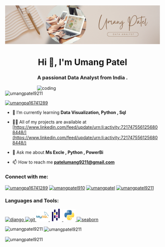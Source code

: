 ![logo](https://github.com/UmangPatel9211/UmangPatel9211/blob/main/Umang%20Patel.png)
<h1 align="center">Hi 👋, I'm Umang Patel</h1>
<h3 align="center">A passionat Data Analyst from India .</h3>
<img align="right"alt="coding"width="400"src="https://camo.githubusercontent.com/19db51af5f90f1b152bc0b9078f5fe97053955be5074f03f17019c70345bdcdb/68747470733a2f2f6d69726f2e6d656469756d2e636f6d2f6d61782f313336302f302a37513379765349765f7430696f4a2d5a2e676966">

<p align="left"> <img src="https://komarev.com/ghpvc/?username=umangpatel9211&label=Profile%20views&color=0e75b6&style=flat" alt="umangpatel9211" /> </p>

<p align="left"> <a href="https://twitter.com/umangpa16741289" target="blank"><img src="https://img.shields.io/twitter/follow/umangpa16741289?logo=twitter&style=for-the-badge" alt="umangpa16741289" /></a> </p>

- 🌱 I’m currently learning **Data Visualization, Python , Sql**

- 👨‍💻 All of my projects are available at [https://www.linkedin.com/feed/update/urn:li:activity:7217475561256808448/](https://www.linkedin.com/feed/update/urn:li:activity:7217475561256808448/)

- 💬 Ask me about **Ms Excle , Python , PowerBi**

- 📫 How to reach me **patelumang9211@gmail.com**

<h3 align="left">Connect with me:</h3>
<p align="left">
<a href="https://twitter.com/umangpa16741289" target="blank"><img align="center" src="https://raw.githubusercontent.com/rahuldkjain/github-profile-readme-generator/master/src/images/icons/Social/twitter.svg" alt="umangpa16741289" height="30" width="40" /></a>
<a href="https://linkedin.com/in/umangpatel910" target="blank"><img align="center" src="https://raw.githubusercontent.com/rahuldkjain/github-profile-readme-generator/master/src/images/icons/Social/linked-in-alt.svg" alt="umangpatel910" height="30" width="40" /></a>
<a href="https://fb.com/umangpatel" target="blank"><img align="center" src="https://raw.githubusercontent.com/rahuldkjain/github-profile-readme-generator/master/src/images/icons/Social/facebook.svg" alt="umangpatel" height="30" width="40" /></a>
<a href="https://instagram.com/umangpatel9211" target="blank"><img align="center" src="https://raw.githubusercontent.com/rahuldkjain/github-profile-readme-generator/master/src/images/icons/Social/instagram.svg" alt="umangpatel9211" height="30" width="40" /></a>
</p>

<h3 align="left">Languages and Tools:</h3>
<p align="left"> <a href="https://www.djangoproject.com/" target="_blank" rel="noreferrer"> <img src="https://cdn.worldvectorlogo.com/logos/django.svg" alt="django" width="40" height="40"/> </a> <a href="https://git-scm.com/" target="_blank" rel="noreferrer"> <img src="https://www.vectorlogo.zone/logos/git-scm/git-scm-icon.svg" alt="git" width="40" height="40"/> </a> <a href="https://www.mysql.com/" target="_blank" rel="noreferrer"> <img src="https://raw.githubusercontent.com/devicons/devicon/master/icons/mysql/mysql-original-wordmark.svg" alt="mysql" width="40" height="40"/> </a> <a href="https://pandas.pydata.org/" target="_blank" rel="noreferrer"> <img src="https://raw.githubusercontent.com/devicons/devicon/2ae2a900d2f041da66e950e4d48052658d850630/icons/pandas/pandas-original.svg" alt="pandas" width="40" height="40"/> </a> <a href="https://www.python.org" target="_blank" rel="noreferrer"> <img src="https://raw.githubusercontent.com/devicons/devicon/master/icons/python/python-original.svg" alt="python" width="40" height="40"/> </a> <a href="https://seaborn.pydata.org/" target="_blank" rel="noreferrer"> <img src="https://seaborn.pydata.org/_images/logo-mark-lightbg.svg" alt="seaborn" width="40" height="40"/> </a> </p>

<p><img align="left" src="https://github-readme-stats.vercel.app/api/top-langs?username=umangpatel9211&show_icons=true&locale=en&layout=compact" alt="umangpatel9211" /></p>

<p>&nbsp;<img align="center" src="https://github-readme-stats.vercel.app/api?username=umangpatel9211&show_icons=true&locale=en" alt="umangpatel9211" /></p>

<p><img align="center" src="https://github-readme-streak-stats.herokuapp.com/?user=umangpatel9211&" alt="umangpatel9211" /></p>

